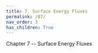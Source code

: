 ```yaml
---
title: 7. Surface Energy Fluxes
permalink: /07/
nav_order: 3
has_children: True
---
```


Chapter 7 -- Surface Energy Fluxes